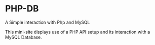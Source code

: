 # PHP-DB
A Simple interaction with Php and MySQL

This mini-site displays use of a PHP API setup and its interaction with a MySQL Database.
